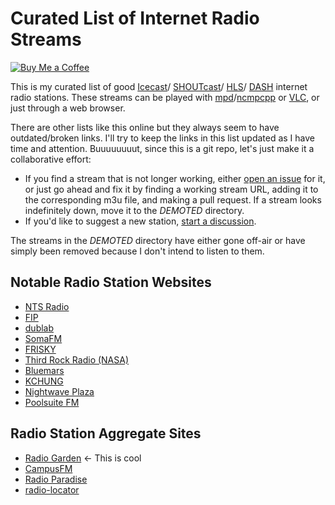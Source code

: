# Curated List of Internet Radio Streams

[![Buy Me a Coffee](https://img.shields.io/badge/Buy%20Me%20a-Coffee-orange)](https://www.buymeacoffee.com/mpierce)

This is my curated list of good
[Icecast](https://icecast.org)/
[SHOUTcast](https://www.shoutcast.com)/
[HLS](https://en.wikipedia.org/wiki/HTTP_Live_Streaming)/
[DASH](https://en.wikipedia.org/wiki/Dynamic_Adaptive_Streaming_over_HTTP) 
internet radio stations.
These streams can be played with [mpd](https://www.musicpd.org)/[ncmpcpp](https://wiki.archlinux.org/title/ncmpcpp) 
or [VLC](https://wiki.archlinux.org/title/VLC_media_player), 
or just through a web browser.

There are other lists like this online
but they always seem to have outdated/broken links.
I'll try to keep the links in this list updated 
as I have time and attention.
Buuuuuuuut, since this is a git repo, 
let's just make it a collaborative effort:

  - If you find a stream that is not longer working,
    either [open an issue](https://github.com/mikepierce/internet-radio-streams/issues) for it,
    or just go ahead and fix it by finding a working stream URL, 
    adding it to the corresponding m3u file, and making a pull request.
    If a stream looks indefinitely down, move it to the _DEMOTED_ directory.
  - If you'd like to suggest a new station,
    [start a discussion](https://github.com/mikepierce/internet-radio-streams/discussions/categories/station-suggestions).

The streams in the _DEMOTED_ directory 
have either gone off-air
or have simply been removed 
because I don't intend to listen to them.


## Notable Radio Station Websites

  - [NTS Radio](https://www.nts.live) 
  - [FIP](https://www.fip.fr) 
  - [dublab](https://www.dublab.com) 
  - [SomaFM](https://somafm.com/) 
  - [FRISKY](https://www.friskyradio.com) 
  - [Third Rock Radio (NASA)](https://thirdrockradio.net) 
  - [Bluemars](http://echoesofbluemars.org) 
  - [KCHUNG](https://www.kchungradio.org/stream)
  - [Nightwave Plaza](https://plaza.one) 
  - [Poolsuite FM](https://poolsuite.net) 

## Radio Station Aggregate Sites

  - [Radio Garden](http://radio.garden/) ← This is cool
  - [CampusFM](https://www.campus-fm.com) 
  - [Radio Paradise](https://radioparadise.com) 
  - [radio-locator](https://radio-locator.com) 

